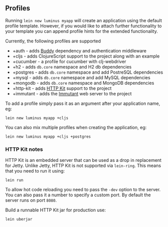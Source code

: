 ## Profiles

Running `lein new luminus myapp` will create an application using the default profile template.
However, if you would like to attach further functionality to your template you can append
profile hints for the extended functionality.

Currently, the following profiles are supported

* +auth - adds [Buddy](https://funcool.github.io/buddy/latest/) dependency and authentication middleware
* +cljs - adds ClojureScript support to the project along with an example
* +cucumber - a profile for cucumber with clj-webdriver
* +h2 - adds `db.core` namespace and H2 db dependencies
* +postgres - adds `db.core` namespace and add PostreSQL dependencies
* +mysql - adds `db.core` namespace and add MySQL dependencies
* +mongodb - adds `db.core` namespace and MongoDB dependencies
* +http-kit - adds [HTTP Kit](http://http-kit.org/) support to the project
* +immutant - adds the [Immutant](http://immutant.org/) web server to the project

To add a profile simply pass it as an argument after your application name, eg:

```
lein new luminus myapp +cljs
```

You can also mix multiple profiles when creating the application, eg:

```
lein new luminus myapp +cljs +postgres
```

### HTTP Kit notes

HTTP Kit is an embedded server that can be used as a drop in replacement for Jetty. Unlike Jetty, HTTP Kit is not supported via `lein-ring`.
This means that you need to run it using:

```
lein run
```

To allow hot code reloading you need to pass the `-dev` option to the server.
You can also pass it a number to specify a custom port. By default the server runs on port `8080`.

Build a runnable HTTP Kit jar for production use:

```
lein uberjar
```


